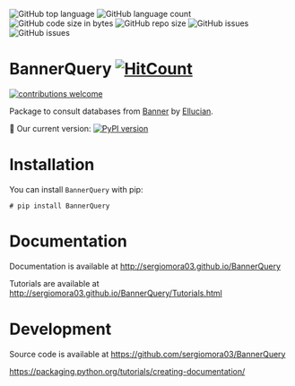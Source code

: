 ![GitHub top language](https://img.shields.io/github/languages/top/sergiomora03/BannerQuery) ![GitHub language count](https://img.shields.io/github/languages/count/sergiomora03/BannerQuery) ![GitHub code size in bytes](https://img.shields.io/github/languages/code-size/sergiomora03/BannerQuery) ![GitHub repo size](https://img.shields.io/github/repo-size/sergiomora03/BannerQuery) ![GitHub issues](https://img.shields.io/github/issues/sergiomora03/BannerQuery) ![GitHub issues](https://img.shields.io/github/issues-raw/sergiomora03/BannerQuery) 

# BannerQuery [![HitCount](http://hits.dwyl.com/sergiomora03/BannerQuery.svg)](http://hits.dwyl.com/sergiomora03/BannerQuery)

[![contributions welcome](https://img.shields.io/badge/contributions-welcome-brightgreen.svg?style=flat)](https://github.com/sergiomora03/BannerQuery/issues) 

Package to consult databases from [Banner](https://www.ellucian.com/es/soluciones/ellucian-banner) by [Ellucian](https://www.ellucian.com/es).

:baby: Our current version: [![PyPI version](https://badge.fury.io/py/BannerQuery.svg)](https://badge.fury.io/py/BannerQuery)

# Installation

You can install ```BannerQuery``` with pip:

```
# pip install BannerQuery
```

# Documentation

Documentation is available at http://sergiomora03.github.io/BannerQuery

Tutorials are available at http://sergiomora03.github.io/BannerQuery/Tutorials.html

# Development

Source code is available at https://github.com/sergiomora03/BannerQuery

https://packaging.python.org/tutorials/creating-documentation/
